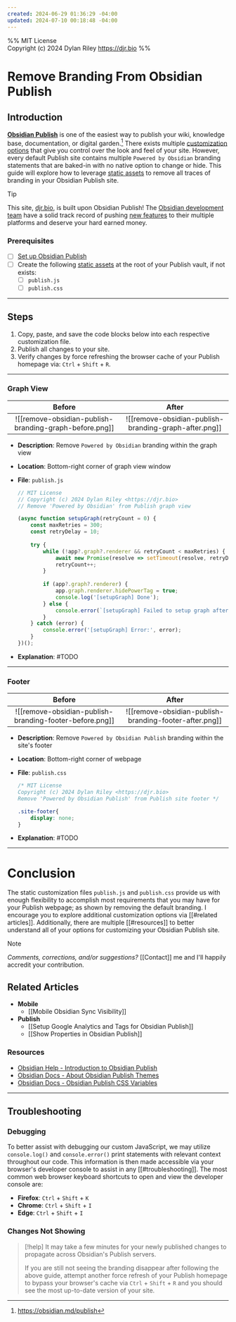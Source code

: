 ```yaml
---
created: 2024-06-29 01:36:29 -04:00
updated: 2024-07-10 00:18:48 -04:00
---
```


%% MIT License<br>Copyright (c) 2024 Dylan Riley <https://djr.bio> %%

# Remove Branding From Obsidian Publish

## Introduction

**[Obsidian Publish](https://obsidian.md/publish)** is one of the easiest way to publish your wiki, knowledge base, documentation, or digital garden.[^1] There exists multiple [customization options](https://help.obsidian.md/Obsidian+Publish/Customize+your+site) that give you control over the look and feel of your site. However, every default Publish site contains multiple `Powered by Obsidian` branding statements that are baked-in with no native option to change or hide. This guide will explore how to leverage [static assets](https://help.obsidian.md/Obsidian+Publish/Customize+your+site#Static+assets) to remove all traces of branding in your Obsidian Publish site.

> [!tip]
> This site, [djr.bio](https://djr.bio), is built upon Obsidian Publish! The [Obsidian development team](https://obsidian.md/about) have a solid track record of pushing [new features](https://obsidian.md/roadmap/) to their multiple platforms and deserve your hard earned money.

### Prerequisites

- [ ] [Set up Obsidian Publish](https://help.obsidian.md/Obsidian+Publish/Set+up+Obsidian+Publish)
- [ ] Create the following [static assets](https://help.obsidian.md/Obsidian+Publish/Customize+your+site#Static+assets) at the root of your Publish vault, if not exists:
	- [ ] `publish.js`
	- [ ] `publish.css`

---

## Steps

1. Copy, paste, and save the code blocks below into each respective customization file.
2. Publish all changes to your site.
3. Verify changes by force refreshing the browser cache of your Publish homepage via: `Ctrl` + `Shift` + `R`.

---

### Graph View

|                         Before                         |                         After                         |
| :----------------------------------------------------: | :---------------------------------------------------: |
| ![[remove-obsidian-publish-branding-graph-before.png]] | ![[remove-obsidian-publish-branding-graph-after.png]] |

- **Description**: Remove `Powered by Obsidian` branding within the graph view
- **Location**: Bottom-right corner of graph view window
- **File**: `publish.js`

	```js
	// MIT License
	// Copyright (c) 2024 Dylan Riley <https://djr.bio>
	// Remove 'Powered by Obsidian' from Publish graph view
	
	(async function setupGraph(retryCount = 0) {
		const maxRetries = 300;
		const retryDelay = 10;
		
		try {
			while (!app?.graph?.renderer && retryCount < maxRetries) {
				await new Promise(resolve => setTimeout(resolve, retryDelay));
				retryCount++;
			}
			
			if (app?.graph?.renderer) {
				app.graph.renderer.hidePowerTag = true;
				console.log('[setupGraph] Done');
			} else {
				console.error(`[setupGraph] Failed to setup graph after maximum (${maxRetries}) retries, no changes made`);
			}
		} catch (error) {
			console.error('[setupGraph] Error:', error);
		}
	})();
	```

- **Explanation**: #TODO

---

### Footer

|                         Before                          |                         After                          |
| :-----------------------------------------------------: | :----------------------------------------------------: |
| ![[remove-obsidian-publish-branding-footer-before.png]] | ![[remove-obsidian-publish-branding-footer-after.png]] |

- **Description**: Remove `Powered by Obsidian Publish` branding within the site's footer
- **Location**: Bottom-right corner of webpage
- **File**: `publish.css`

	```css
	/* MIT License
	Copyright (c) 2024 Dylan Riley <https://djr.bio>
	Remove 'Powered by Obsidian Publish' from Publish site footer */
	
	.site-footer{
		display: none;
	}
	```

- **Explanation**: #TODO

---

# Conclusion

The static customization files `publish.js` and `publish.css` provide us with enough flexibility to accomplish most requirements that you may have for your Publish webpage; as shown by removing the default branding. I encourage you to explore additional customization options via [[#related articles]]. Additionally, there are multiple [[#resources]] to better understand all of your options for customizing your Obsidian Publish site.

> [!note]
> *Comments, corrections, and/or suggestions?* [[Contact]] me and I'll happily accredit your contribution.

## Related Articles

- **Mobile**
	- [[Mobile Obsidian Sync Visibility]]
- **Publish**
	- [[Setup Google Analytics and Tags for Obsidian Publish]]
	- [[Show Properties in Obsidian Publish]]

### Resources

- [Obsidian Help - Introduction to Obsidian Publish](https://help.obsidian.md/Obsidian+Publish/Introduction+to+Obsidian+Publish)
- [Obsidian Docs - About Obsidian Publish Themes](https://docs.obsidian.md/Themes/Obsidian+Publish+themes/About+Obsidian+Publish+themes)
- [Obsidian Docs - Obsidian Publish CSS Variables](https://docs.obsidian.md/Reference/CSS+variables/Publish/Publish)

---

## Troubleshooting

### Debugging

To better assist with debugging our custom JavaScript, we may utilize `console.log()` and `console.error()` print statements with relevant context throughout our code. This information is then made accessible via your browser's developer console to assist in any [[#troubleshooting]]. The most common web browser keyboard shortcuts to open and view the developer console are:

- **Firefox**: `Ctrl` + `Shift` + `K`
- **Chrome**: `Ctrl` + `Shift` + `I`
- **Edge**: `Ctrl` + `Shift` + `I`

### Changes Not Showing

> [!help]
> It may take a few minutes for your newly published changes to propagate across Obsidian's Publish servers.
>
> If you are still not seeing the branding disappear after following the above guide, attempt another force refresh of your Publish homepage to bypass your browser's cache via `Ctrl` + `Shift` + `R` and you should see the most up-to-date version of your site.

[^1]: https://obsidian.md/publish
